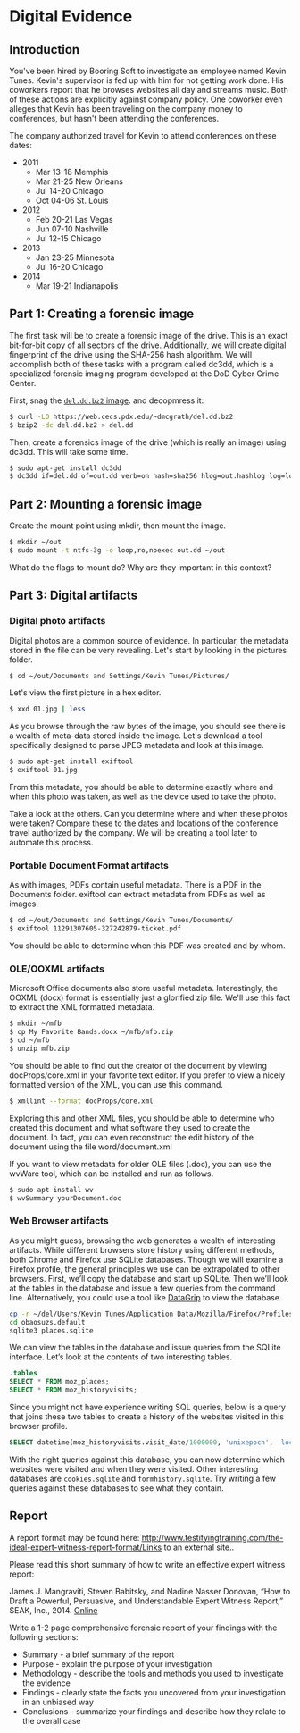 # Digital Evidence

## Introduction

You've been hired by Booring Soft to investigate an employee named Kevin Tunes. Kevin's supervisor is fed up with him for not getting work done. His coworkers report that he browses websites all day and streams music. Both of these actions are explicitly against company policy. One coworker even alleges that Kevin has been traveling on the company money to conferences, but hasn't been attending the conferences.

The company authorized travel for Kevin to attend conferences on these dates:

* 2011
  * Mar 13-18 Memphis
  * Mar 21-25 New Orleans
  * Jul 14-20 Chicago
  * Oct 04-06 St. Louis
* 2012
  * Feb 20-21 Las Vegas
  * Jun 07-10 Nashville
  * Jul 12-15 Chicago
* 2013
  * Jan 23-25 Minnesota
  * Jul 16-20 Chicago
* 2014
  * Mar 19-21 Indianapolis

## Part 1: Creating a forensic image
The first task will be to create a forensic image of the drive. This is an exact bit-for-bit copy of all sectors of the drive. Additionally, we will create digital fingerprint of the drive using the SHA-256 hash algorithm. We will accomplish both of these tasks with a program called dc3dd, which is a specialized forensic imaging program developed at the DoD Cyber Crime Center.

First, snag the [`del.dd.bz2` image](https://web.cecs.pdx.edu/~dmcgrath/del.dd.bz2). and decopmress it:

```sh
$ curl -LO https://web.cecs.pdx.edu/~dmcgrath/del.dd.bz2
$ bzip2 -dc del.dd.bz2 > del.dd
```

Then, create a forensics image of the drive (which is really an image) using dc3dd. This will take some time.

```sh
$ sudo apt-get install dc3dd
$ dc3dd if=del.dd of=out.dd verb=on hash=sha256 hlog=out.hashlog log=log rec=off
```



## Part 2: Mounting a forensic image

Create the mount point using mkdir, then mount the image.

```sh
$ mkdir ~/out
$ sudo mount -t ntfs-3g -o loop,ro,noexec out.dd ~/out
```

What do the flags to mount do? Why are they important in this context?

## Part 3: Digital artifacts

### Digital photo artifacts

Digital photos are a common source of evidence. In particular, the metadata stored in the file can be very revealing. Let's start by looking in the pictures folder.

```sh
$ cd ~/out/Documents and Settings/Kevin Tunes/Pictures/
```

Let's view the first picture in a hex editor.

```sh
$ xxd 01.jpg | less
```

As you browse through the raw bytes of the image, you should see there is a wealth of meta-data stored inside the image. Let's download a tool specifically designed to parse JPEG metadata and look at this image.

```sh
$ sudo apt-get install exiftool
$ exiftool 01.jpg  
```

From this metadata, you should be able to determine exactly where and when this photo was taken, as well as the device used to take the photo.

Take a look at the others. Can you determine where and when these photos were taken? Compare these to the dates and locations of the conference travel authorized by the company. We will be creating a tool later to automate this process.

### Portable Document Format artifacts

As with images, PDFs contain useful metadata. There is a PDF in the Documents folder. exiftool can extract metadata from PDFs as well as images.

```sh
$ cd ~/out/Documents and Settings/Kevin Tunes/Documents/
$ exiftool 11291307605-327242879-ticket.pdf 
```

You should be able to determine when this PDF was created and by whom.

### OLE/OOXML artifacts

Microsoft Office documents also store useful metadata. Interestingly, the OOXML (docx) format is essentially just a glorified zip file. We'll use this fact to extract the XML formatted metadata.

```sh
$ mkdir ~/mfb
$ cp My Favorite Bands.docx ~/mfb/mfb.zip
$ cd ~/mfb
$ unzip mfb.zip 
```

You should be able to find out the creator of the document by viewing docProps/core.xml in your favorite text editor. If you prefer to view a nicely formatted version of the XML, you can use this command.

```sh
$ xmllint --format docProps/core.xml
```

Exploring this and other XML files, you should be able to determine who created this document and what software they used to create the document. In fact, you can even reconstruct the edit history of the document using the file word/document.xml

If you want to view metadata for older OLE files (.doc), you can use the wvWare tool, which can be installed and run as follows.

```sh
$ sudo apt install wv
$ wvSummary yourDocument.doc
```

### Web Browser artifacts

As you might guess, browsing the web generates a wealth of interesting artifacts. While different browsers store history using different methods, both Chrome and Firefox use SQLite databases. Though we will examine a Firefox profile, the general principles we use can be extrapolated to other browsers. First, we’ll copy the database and start up SQLite. Then we’ll look at the tables in the database and issue a few queries from the command line. Alternatively, you could use a tool like [DataGrip](https://www.jetbrains.com/datagrip/) to view the database.

```sh
cp -r ~/del/Users/Kevin Tunes/Application Data/Mozilla/Firefox/Profiles/obaosuzs.default ~/
cd obaosuzs.default
sqlite3 places.sqlite
```

We can view the tables in the database and issue queries from the SQLite interface. Let’s look at the contents of two interesting tables.

```sql
.tables
SELECT * FROM moz_places;
SELECT * FROM moz_historyvisits;
```

Since you might not have experience writing SQL queries, below is a query that joins these two tables to create a history of the websites visited in this browser profile.

```sql
SELECT datetime(moz_historyvisits.visit_date/1000000, 'unixepoch', 'localtime'), moz_places.url FROM moz_places, moz_historyvisits WHERE moz_places.id = moz_historyvisits.place_id;
```

With the right queries against this database, you can now determine which websites were visited and when they were visited. Other interesting databases are `cookies.sqlite` and `formhistory.sqlite`. Try writing a few queries against these databases to see what they contain.

## Report

A report format may be found here: http://www.testifyingtraining.com/the-ideal-expert-witness-report-format/Links to an external site..

Please read this short summary of how to write an effective expert witness report:

James J. Mangraviti, Steven Babitsky, and Nadine Nasser Donovan, “How to Draft a Powerful, Persuasive, and Understandable Expert Witness Report,” SEAK, Inc., 2014. [Online](http://www.testifyingtraining.com/wp-content/uploads/2014/07/How-to-Draft-a-Powerful-Expert-Witness-Report-6-30-2014.pdf)

Write a 1-2 page comprehensive forensic report of your findings with the following sections:

* Summary - a brief summary of the report
* Purpose - explain the purpose of your investigation
* Methodology - describe the tools and methods you used to investigate the evidence
* Findings - clearly state the facts you uncovered from your investigation in an unbiased way
* Conclusions - summarize your findings and describe how they relate to the overall case
